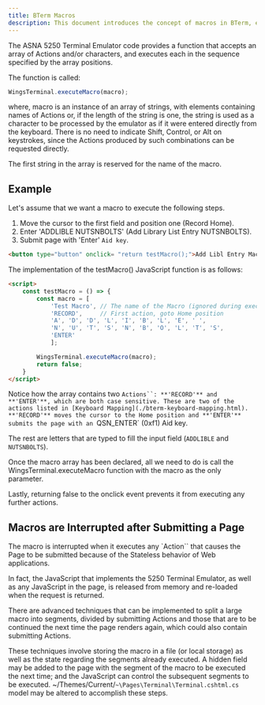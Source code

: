 ```yaml
---
title: BTerm Macros
description: This document introduces the concept of macros in BTerm, explaining how to create, manage, and use macros to automate repetitive tasks and enhance efficiency within the terminal.
---
```


The ASNA 5250 Terminal Emulator code provides a function that accepts an array of Actions and/or characters, and executes each in the sequence specified by the array positions.

The function is called:

```javascript
WingsTerminal.executeMacro(macro);
```

where, macro is an instance of an array of strings, with elements containing names of Actions or, if the length of the string is one, the string is used as a character to be processed by the emulator as if it were entered directly from the keyboard. There is no need to indicate Shift, Control, or Alt on keystrokes, since the Actions produced by such combinations can be requested directly.

The first string in the array is reserved for the name of the macro.

## Example

Let's assume that we want a macro to execute the following steps.

1. Move the cursor to the first field and position one (Record Home).
2. Enter 'ADDLIBLE NUTSNBOLTS' (Add Library List Entry NUTSNBOLTS).
3. Submit page with 'Enter' `Aid key`.

```html
<button type="button" onclick= "return testMacro();">Add Libl Entry Macro</button>
```

The implementation of the testMacro() JavaScript function is as follows:

```html
<script>
    const testMacro = () => {
        const macro = [
            'Test Macro', // The name of the Macro (ignored during execution)
            'RECORD',     // First action, goto Home position
            'A', 'D', 'D', 'L', 'I', 'B', 'L', 'E', ' ',
            'N', 'U', 'T', 'S', 'N', 'B', 'O', 'L', 'T', 'S',
            'ENTER' 
            ];

        WingsTerminal.executeMacro(macro);
        return false;        
    }
</script>
```

Notice how the array contains two `Actions``: **'RECORD'** and **'ENTER'**, which are both case sensitive.
These are two of the actions listed in [Keyboard Mapping](./bterm-keyboard-mapping.html). 
**'RECORD'** moves the cursor to the Home position and **'ENTER'** submits the page with an `QSN_ENTER` (0xf1) Aid key. 

The rest are letters that are typed to fill the input field (`ADDLIBLE` and `NUTSNBOLTS`). 

Once the macro array has been declared, all we need to do is call the WingsTerminal.executeMacro function with the macro as the only parameter. 

Lastly, returning false to the onclick event prevents it from executing any further actions.

## Macros are Interrupted after Submitting a Page

The macro is interrupted when it executes any `Action`` that causes the Page to be submitted because of the Stateless behavior of Web applications. 

In fact, the JavaScript that implements the 5250 Terminal Emulator, as well as any JavaScript in the page, is released from memory and re-loaded when the request is returned.

There are advanced techniques that can be implemented to split a large macro into segments, divided by submitting Actions and those that are to be continued the next time the page renders again, which could also contain submitting Actions.

These techniques involve storing the macro in a file (or local storage) as well as the state regarding the segments already executed. 
A hidden field may be added to the page with the segment of the macro to be executed the next time; and the JavaScript can control the subsequent segments to be executed. ~/Themes/Current/`~\Pages\Terminal\Terminal.cshtml.cs` model may be altered to accomplish these steps.

